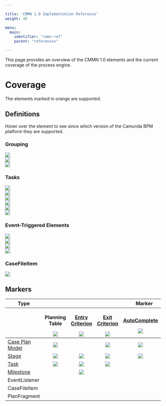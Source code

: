 ```yaml
---

title: 'CMMN 1.0 Implementation Reference'
weight: 40

menu:
  main:
    identifier: "cmmn-ref"
    parent: "references"

---
```


This page provides an overview of the CMMN 1.0 elements and the current coverage of the process engine.

# Coverage

The elements marked in <span class="label label-warning">orange</span> are supported.

## Definitions

Hover over the element to see since which version of the Camunda BPM platform they are supported.

<div>
  <div class="row">
    <div class="col-md-12">
      <h3>Grouping</h3>
      <div class="bpmn-symbol-container">
        <a href="ref:#grouping-tasks-stage">
          <div id="1" title="since 7.2">
            <img class="img-responsive" src="ref:asset:/assets/cmmn/overview/case-plan-model-colored.png"/>
          </div>
        </a>
      </div>
      <div class="bpmn-symbol-container">
        <a href="ref:#grouping-tasks-stage">
          <div id="1" title="since 7.2">
            <img class="img-responsive" src="ref:asset:/assets/cmmn/overview/stage-collapsed-colored.png"/>
          </div>
        </a>
      </div>
      <div class="bpmn-symbol-container">
        <img class="img-responsive" src="ref:asset:/assets/cmmn/overview/plan-fragment.png"/>
      </div>
    </div>
  </div>
  <div class="row">
    <div class="col-md-12">
      <h3>Tasks</h3>
      <div class="bpmn-symbol-container">
        <a href="#tasks-human-task">
          <div id="1" title="since 7.2">
            <img class="img-responsive" src="ref:asset:/assets/cmmn/overview/human-task-colored.png"/>
          </div>
        </a>
      </div>
      <div class="bpmn-symbol-container">
        <img class="img-responsive" src="ref:asset:/assets/cmmn/overview/manual-task.png"/>
      </div>
      <div class="bpmn-symbol-container">
        <a href="#tasks-process-task">
          <div id="1" title="since 7.2">
            <img class="img-responsive" src="ref:asset:/assets/cmmn/overview/process-task-colored.png"/>
          </div>
        </a>
      </div>
      <div class="bpmn-symbol-container">
        <a href="#tasks-case-task">
          <div id="1" title="since 7.2">
            <img class="img-responsive" src="ref:asset:/assets/cmmn/overview/case-task-colored.png"/>
          </div>
        </a>
      </div>
      <div class="bpmn-symbol-container">
        <img class="img-responsive" src="ref:asset:/assets/cmmn/overview/task.png"/>
      </div>
      <div class="bpmn-symbol-container">
        <img class="img-responsive" src="ref:asset:/assets/cmmn/overview/discretionary-task.png"/>
      </div>
    </div>
  </div>
  <div class="row">
    <div class="col-md-9">
      <h3>Event-Triggered Elements</h3>
      <div class="bpmn-symbol-container">
        <a href="ref:#milestones-milestone">
          <div id="1" title="since 7.2">
            <img class="img-responsive" src="ref:asset:/assets/cmmn/overview/milestone-colored.png"/>
          </div>
        </a>
      </div>
      <div class="bpmn-symbol-container">
        <img class="img-responsive" src="ref:asset:/assets/cmmn/overview/event-listener.png"/>
      </div>
      <div class="bpmn-symbol-container">
        <img class="img-responsive" src="ref:asset:/assets/cmmn/overview/event-listener-timer.png"/>
      </div>
      <div class="bpmn-symbol-container">
        <img class="img-responsive" src="ref:asset:/assets/cmmn/overview/event-listener-user.png"/>
      </div>
    </div>
    <div class="col-md-3">
      <h3>CaseFileItem</h3>
      <div class="bpmn-symbol-container">
        <img class="img-responsive" src="ref:asset:/assets/cmmn/overview/case-file-item.png"/>
      </div>
    </div>
  </div>
</div>

## Markers

<div class="table-responsive">
  <table class="table table-bordered table-bpmn-events">
    <thead>
      <tr>
        <th>Type</th>
        <th colspan="7">Marker</th>
      </tr>
      <tr>
        <th></th>
        <th>
          <p>Planning Table</p>
          <center><img class="img-responsive" src="ref:asset:/assets/cmmn/overview/marker-planning-table.png"/></center>
        </th>
        <th>
          <p><a href="ref:#sentries-sentry">Entry Criterion</a></p>
          <center><img class="img-responsive" src="ref:asset:/assets/cmmn/overview/marker-entry-criterion.png"/></center>
        </th>
        <th>
          <p><a href="ref:#sentries-sentry">Exit Criterion</a></p>
          <center><img class="img-responsive" src="ref:asset:/assets/cmmn/overview/marker-exit-criterion.png"/></center>
        </th>
        <th>
          <p><a href="ref:#markers-auto-complete">AutoComplete</a></p>
          <center><img class="img-responsive" src="ref:asset:/assets/cmmn/overview/marker-auto-complete.png"/></center>
        </th>
        <th>
          <p><a href="ref:#markers-manual-activation-rule">Manual Activation</a></p>
            <center><img class="img-responsive" src="ref:asset:/assets/cmmn/overview/marker-manual-activation.png"/></center>
          </th>
        <th>
          <p><a href="ref:#markers-required-rule">Required</a></p>
            <center><img class="img-responsive" src="ref:asset:/assets/cmmn/overview/marker-required.png"/></center>
          </th>
        <th>
          <p>Repetition</p>
          <center><img class="img-responsive" src="ref:asset:/assets/cmmn/overview/marker-repetition.png"/></center>
        </th>
      </tr>
    </thead>
    <tbody>
      <tr>
        <td><a href="ref:#grouping-tasks-stage">Case Plan Model</a></td>
        <td>
          <center><img class="img-responsive" src="ref:asset:/assets/cmmn/overview/unsupported.png"/></center>
        </td>
        <td>
        </td>
        <td>
          <div id="1" title="since 7.2">
            <center><img class="img-responsive" src="ref:asset:/assets/cmmn/overview/supported.png"/></center>
          </div>
        </td>
        <td>
          <div id="1" title="since 7.3">
            <center><img class="img-responsive" src="ref:asset:/assets/cmmn/overview/supported.png"/></center>
          </div>
        </td>
        <td></td>
        <td></td>
        <td></td>
      </tr>
      <tr>
        <td><a href="ref:#grouping-tasks-stage">Stage</a></td>
        <td>
          <center><img class="img-responsive" src="ref:asset:/assets/cmmn/overview/unsupported.png"/></center>
        </td>
        <td>
          <div id="1" title="since 7.2">
            <center><img class="img-responsive" src="ref:asset:/assets/cmmn/overview/supported.png"/></center>
          </div>
        </td>
        <td>
          <div id="1" title="since 7.2">
            <center><img class="img-responsive" src="ref:asset:/assets/cmmn/overview/supported.png"/></center>
          </div>
        </td>
        <td>
          <div id="1" title="since 7.3">
            <center><img class="img-responsive" src="ref:asset:/assets/cmmn/overview/supported.png"/></center>
          </div>
        </td>
        <td>
          <div id="1" title="since 7.2">
            <center><img class="img-responsive" src="ref:asset:/assets/cmmn/overview/supported.png"/></center>
          </div>
        </td>
        <td>
          <div id="1" title="since 7.3">
            <center><img class="img-responsive" src="ref:asset:/assets/cmmn/overview/supported.png"/></center>
          </div>
        </td>
        <td>
          <center><img class="img-responsive" src="ref:asset:/assets/cmmn/overview/unsupported.png"/></center>
        </td>
      </tr>
      <tr>
        <td><a href="ref:#tasks">Task</a></td>
        <td>
          <center><img class="img-responsive" src="ref:asset:/assets/cmmn/overview/unsupported.png"/></center>
        </td>
        <td>
          <div id="1" title="since 7.2">
            <center><img class="img-responsive" src="ref:asset:/assets/cmmn/overview/supported.png"/></center>
          </div>
        </td>
        <td>
          <div id="1" title="since 7.2">
            <center><img class="img-responsive" src="ref:asset:/assets/cmmn/overview/supported.png"/></center>
          </div>
        </td>
        <td></td>
        <td>
          <div id="1" title="since 7.2">
            <center><img class="img-responsive" src="ref:asset:/assets/cmmn/overview/supported.png"/></center>
          </div>
        </td>
        <td>
          <div id="1" title="since 7.3">
            <center><img class="img-responsive" src="ref:asset:/assets/cmmn/overview/supported.png"/></center>
          </div>
        </td>
        <td>
          <center><img class="img-responsive" src="ref:asset:/assets/cmmn/overview/unsupported.png"/></center>
        </td>
      </tr>
      <tr>
        <td><a href="ref:#milestones-milestone">Milestone</a></td>
        <td></td>
        <td>
          <div id="1" title="since 7.2">
            <center><img class="img-responsive" src="ref:asset:/assets/cmmn/overview/supported.png"/></center>
          </div>
        </td>
        <td></td>
        <td></td>
        <td></td>
        <td>
          <div id="1" title="since 7.3">
            <center><img class="img-responsive" src="ref:asset:/assets/cmmn/overview/supported.png"/></center>
          </div>
        </td>
        <td>
          <center><img class="img-responsive" src="ref:asset:/assets/cmmn/overview/unsupported.png"/></center>
        </td>
      </tr>
      <tr>
        <td>EventListener</td>
        <td></td>
        <td></td>
        <td></td>
        <td></td>
        <td></td>
        <td></td>
        <td></td>
      </tr>
      <tr>
        <td>CaseFileItem</td>
        <td></td>
        <td></td>
        <td></td>
        <td></td>
        <td></td>
        <td></td>
        <td></td>
      </tr>
      <tr>
        <td>PlanFragment</td>
        <td></td>
        <td></td>
        <td></td>
        <td></td>
        <td></td>
        <td></td>
        <td></td>
      </tr>
    </tbody>
  </table>
</div>
